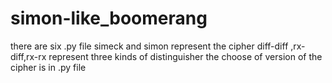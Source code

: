# simon-like_boomerang
there are six .py file
simeck and simon represent the cipher
diff-diff ,rx-diff,rx-rx represent three kinds of distinguisher
the choose of version of the cipher is in .py file
